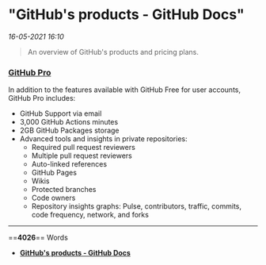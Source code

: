 # "GitHub's products - GitHub Docs"

*16-05-2021 16:10* 

> An overview of GitHub's products and pricing plans.
### [GitHub Pro](#github-pro)

In addition to the features available with GitHub Free for user accounts, GitHub Pro includes:

-   GitHub Support via email
-   3,000 GitHub Actions minutes
-   2GB GitHub Packages storage
-   Advanced tools and insights in private repositories:
    -   Required pull request reviewers
    -   Multiple pull request reviewers
    -   Auto-linked references
    -   GitHub Pages
    -   Wikis
    -   Protected branches
    -   Code owners
    -   Repository insights graphs: Pulse, contributors, traffic, commits, code frequency, network, and forks
***

==**4026**== Words

- **[GitHub's products - GitHub Docs](https://docs.github.com/en/github/getting-started-with-github/githubs-products#github-pro)**
